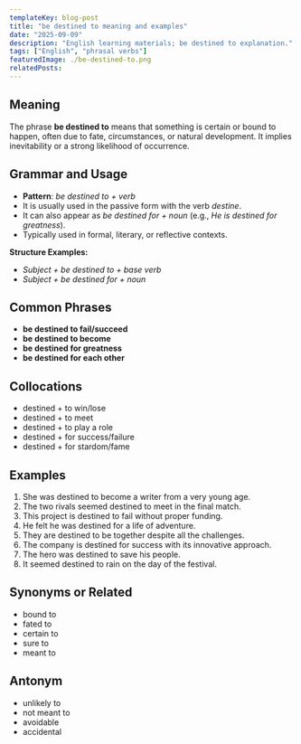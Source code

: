 ```yaml
---
templateKey: blog-post
title: "be destined to meaning and examples"
date: "2025-09-09"
description: "English learning materials; be destined to explanation."
tags: ["English", "phrasal verbs"]
featuredImage: ./be-destined-to.png
relatedPosts:
---
```


## Meaning

The phrase **be destined to** means that something is certain or bound to happen, often due to fate, circumstances, or natural development. It implies inevitability or a strong likelihood of occurrence.

## Grammar and Usage

- **Pattern**: _be destined to + verb_
- It is usually used in the passive form with the verb _destine_.
- It can also appear as _be destined for + noun_ (e.g., _He is destined for greatness_).
- Typically used in formal, literary, or reflective contexts.

**Structure Examples:**

- _Subject + be destined to + base verb_
- _Subject + be destined for + noun_

## Common Phrases

- **be destined to fail/succeed**
- **be destined to become**
- **be destined for greatness**
- **be destined for each other**

## Collocations

- destined + to win/lose
- destined + to meet
- destined + to play a role
- destined + for success/failure
- destined + for stardom/fame

## Examples

1. She was destined to become a writer from a very young age.
2. The two rivals seemed destined to meet in the final match.
3. This project is destined to fail without proper funding.
4. He felt he was destined for a life of adventure.
5. They are destined to be together despite all the challenges.
6. The company is destined for success with its innovative approach.
7. The hero was destined to save his people.
8. It seemed destined to rain on the day of the festival.

## Synonyms or Related

- bound to
- fated to
- certain to
- sure to
- meant to

## Antonym

- unlikely to
- not meant to
- avoidable
- accidental
